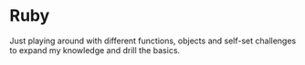 # Ruby

Just playing around with different functions, objects and self-set challenges to expand my knowledge and drill the basics.
